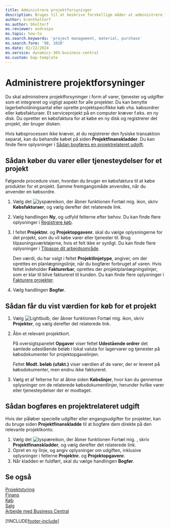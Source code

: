 ```yaml
---
title: Administrere projektforsyninger
description: Bruges til at beskrive forskellige måder at administrere forsyning og køb af materialer og tjenester til projekter på.
author: brentholtorf
ms.author: bholtorf
ms.reviewer: andreipa
ms.topic: how-to
ms.search.keywords: 'project management, material, purchase'
ms.search.form: '98, 1020'
ms.date: 02/22/2024
ms.service: dynamics-365-business-central
ms.custom: bap-template
---
```

# <a name="manage-project-supplies"></a>Administrere projektforsyninger

Du skal administrere projektforsyninger i form af varer, tjenester og udgifter som et integreret og vigtigt aspekt for alle projekter. Du kan benytte lagerbeholdningsantal eller oprette projektspecifikke køb vha. købsordrer eller købsfakturaer. Et serviceprojekt på en computer kræver f.eks. en ny disk. Du opretter en købsfaktura for at købe en ny disk og registrerer det projekt, der bruger disken.

Hvis købsprocessen ikke kræver, at du registrerer den fysiske transaktion separat, kan du behandle købet på siden **Projektfinanskladder**. Du kan finde flere oplysninger i [Sådan bogføres en projektrelateret udgift](projects-how-manage-project-supplies.md#to-post-a-project-related-expense).

## <a name="to-purchase-items-or-services-for-a-project"></a>Sådan køber du varer eller tjenesteydelser for et projekt

Følgende procedure viser, hvordan du bruger en købsfaktura til at købe produkter for et projekt. Samme fremgangsmåde anvendes, når du anvender en købsordre.  

1. Vælg det ![lyspæreikon, der åbner funktionen Fortæl mig.](media/ui-search/search_small.png "Fortæl mig, hvad du vil foretage dig") ikon, skriv **Købsfakturaer**, og vælg derefter det relaterede link.  
2. Vælg handlingen **Ny**, og udfyld felterne efter behov. Du kan finde flere oplysninger i [Registrere køb](purchasing-how-record-purchases.md).
3. I feltet **Projektnr.** og **Projektopgavenr.** skal du vælge oplysningerne for det projekt, som du vil købe varer eller tjenester til. Brug tilpasningsværktøjerne, hvis et felt ikke er synligt. Du kan finde flere oplysninger i [Tilpasse dit arbejdsområde](ui-personalization-user.md).

    Den værdi, du har valgt i feltet **Projektlinjetype**, angiver, om der oprettes en planlægningslinje, når du bogfører forbruget af varen. Hvis feltet indeholder **Fakturerbar**, oprettes der projektplanlægningslinjer, som er klar til blive faktureret til kunden. Du kan finde flere oplysninger i [Fakturere projekter](projects-how-invoice-jobs.md).
4. Vælg handlingen **Bogfør**.

## <a name="to-view-the-value-of-purchases-for-a-project"></a>Sådan får du vist værdien for køb for et projekt

1. Vælg ![Lightbulb, der åbner funktionen Fortæl mig.](media/ui-search/search_small.png "Fortæl mig, hvad du vil foretage dig") ikon, skriv **Projekter**, og vælg derefter det relaterede link.
2. Åbn et relevant projektkort.

    På oversigtspanelet **Opgaver** viser feltet **Udestående ordrer** det samlede udestående beløb i lokal valuta for lagervarer og tjenester på købsdokumenter for projektopgavelinjen.  

    Feltet **Modt. beløb (ufakt.)** viser værdien af de varer, der er leveret på købsdokumenter, men endnu ikke faktureret.  
3. Vælg et af felterne for at åbne siden **Købslinjer**, hvor kan du gennemse oplysninger om de relaterede købsdokumentlinjer, herunder hvilke varer eller tjenesteydelser der er modtaget.

## <a name="to-post-a-project-related-expense"></a>Sådan bogføres en projektrelateret udgift

Hvis der påløber specielle udgifter eller engangsudgifter for projekter, kan du bruge siden **Projektfinanskladde** til at bogføre dem direkte på den relevante projektkonto.

1. Vælg det ![lyspæreikon, der åbner funktionen Fortæl mig.](media/ui-search/search_small.png "Fortæl mig, hvad du vil foretage dig") , skriv **Projektfinanskladder**, og vælg derefter det relaterede link.  
2. Opret en ny linje, og angiv oplysninger om udgiften, inklusive oplysninger i felterne **Projektnr.** og **Projektopgavenr.**  
3. Når kladden er fuldført, skal du vælge handlingen **Bogfør**.

## <a name="see-also"></a>Se også

[Projektstyring](projects-manage-projects.md)  
[Finans](finance.md)  
[Køb](purchasing-manage-purchasing.md)  
[Salg](sales-manage-sales.md)  
[Arbejde med Business Central](ui-work-product.md)  

[!INCLUDE[footer-include](includes/footer-banner.md)]
